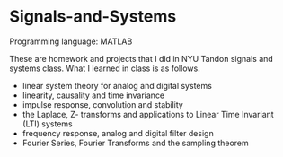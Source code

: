 # Signals-and-Systems

Programming language: MATLAB

These are homework and projects that I did in NYU Tandon signals and systems class. What I learned in class is as follows.

- linear system theory for analog and digital systems
- linearity, causality and time invariance
- impulse response, convolution and stability
- the Laplace, Z- transforms and applications to Linear Time Invariant (LTI) systems
- frequency response, analog and digital filter design
- Fourier Series, Fourier Transforms and the sampling theorem
